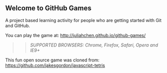 ## Welcome to GitHub Games

A project based learning activity for people who are getting started with Git and GitHub.

You can play the game at: http://juliahchen.github.io/github-games/

>> _*SUPPORTED BROWSERS*: Chrome, Firefox, Safari, Opera and IE9+_

This fun open source game was cloned from: https://github.com/jakesgordon/javascript-tetris
